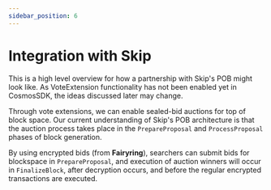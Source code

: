 ```yaml
---
sidebar_position: 6
---
```


# Integration with Skip

This is a high level overview for how a partnership with Skip's POB might look like.
As VoteExtension functionality has not been enabled yet in CosmosSDK, the ideas discussed later may change.

Through vote extensions, we can enable sealed-bid auctions for top of block space. Our current understanding of Skip's POB architecture is that the auction process
takes place in the `PrepareProposal` and `ProcessProposal` phases of block generation.

By using encrypted bids (from **Fairyring**), searchers can submit bids for blockspace in `PrepareProposal`,
and execution of auction winners will occur in `FinalizeBlock`, after decryption occurs, and before the regular encrypted transactions are executed.
